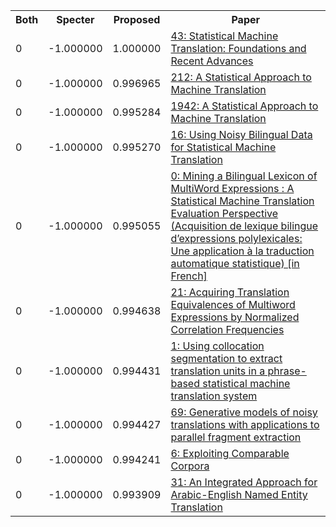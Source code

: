 <html><table><tr>
<th>Both</th>
<th>Specter</th>
<th>Proposed</th>
<th>Paper</th>
</tr>
<tr>
<td>0</td>
<td>-1.000000</td>
<td>1.000000</td>
<td><a href="https://www.semanticscholar.org/paper/7d2d8320c93af9fdbebef041b10ab704be160fb0">43: Statistical Machine Translation: Foundations and Recent Advances</a></td>
</tr>
<tr>
<td>0</td>
<td>-1.000000</td>
<td>0.996965</td>
<td><a href="https://www.semanticscholar.org/paper/c07dc5234e3719460228bd835836e3806dd5173e">212: A Statistical Approach to Machine Translation</a></td>
</tr>
<tr>
<td>0</td>
<td>-1.000000</td>
<td>0.995284</td>
<td><a href="https://www.semanticscholar.org/paper/a1066659ec1afee9dce586f6f49b7d44527827e1">1942: A Statistical Approach to Machine Translation</a></td>
</tr>
<tr>
<td>0</td>
<td>-1.000000</td>
<td>0.995270</td>
<td><a href="https://www.semanticscholar.org/paper/1fe7d6343bfa5684f4dfb24ce496e167b8a8d48b">16: Using Noisy Bilingual Data for Statistical Machine Translation</a></td>
</tr>
<tr>
<td>0</td>
<td>-1.000000</td>
<td>0.995055</td>
<td><a href="https://www.semanticscholar.org/paper/9e7b66fc20af37f8b539150fd6ab2c47c64cb225">0: Mining a Bilingual Lexicon of MultiWord Expressions : A Statistical Machine Translation Evaluation Perspective (Acquisition de lexique bilingue d’expressions polylexicales: Une application à la traduction automatique statistique) [in French]</a></td>
</tr>
<tr>
<td>0</td>
<td>-1.000000</td>
<td>0.994638</td>
<td><a href="https://www.semanticscholar.org/paper/47cfb5cc346c6adaaaaefde8ec64cf7d5bb470c3">21: Acquiring Translation Equivalences of Multiword Expressions by Normalized Correlation Frequencies</a></td>
</tr>
<tr>
<td>0</td>
<td>-1.000000</td>
<td>0.994431</td>
<td><a href="https://www.semanticscholar.org/paper/d4d77d0e01283caaaf8065ea04a5bb324cdb0244">1: Using collocation segmentation to extract translation units in a phrase-based statistical machine translation system</a></td>
</tr>
<tr>
<td>0</td>
<td>-1.000000</td>
<td>0.994427</td>
<td><a href="https://www.semanticscholar.org/paper/6472f7d98179c3217209a7ba3bcfa0f9f2a8ca7e">69: Generative models of noisy translations with applications to parallel fragment extraction</a></td>
</tr>
<tr>
<td>0</td>
<td>-1.000000</td>
<td>0.994241</td>
<td><a href="https://www.semanticscholar.org/paper/2c4d96222bcbce951975ccee527eed4b820abbb8">6: Exploiting Comparable Corpora</a></td>
</tr>
<tr>
<td>0</td>
<td>-1.000000</td>
<td>0.993909</td>
<td><a href="https://www.semanticscholar.org/paper/53d6d4fa2be777313a01693d73a92f8768399598">31: An Integrated Approach for Arabic-English Named Entity Translation</a></td>
</tr>
</table></html>
